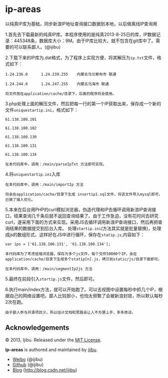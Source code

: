 ip-areas
========

以纯真IP库为基础，同步新浪IP地址查询接口数据到本地，以后做离线IP查询用

1.首先去下载最新的纯真IP库。本程序使用的是纯真2013-8-25日的库，IP数据记录：445348条，数据库大小：9M。由于IP库比较大，就不包含在git库中了。需要的可以联系鄙人。(@ijibu)

2.下载下来的IP库为.dat格式，为了程序上实现方便，将其解压为`ip.txt`文件，格式如下：
    
    1.24.236.0      1.24.239.255    内蒙古乌兰察布市 联通
    
    1.24.244.0      1.24.247.255    内蒙古乌海市 联通
	
    将文件放在application/cache/目录下，后面的程序将会使用。

3.php处理上面的解压文件，然后把每一行的第一个IP获取出来，保存成一个新的文件`uniquestartip.ini`，格式如下：
    
    61.138.100.101
    
    61.138.100.102
    
    61.138.100.130
    
    61.138.100.131
    
    61.138.100.134
	
	在本代码库中，调用：/main/parseIpTxt 方法即可实现。
	
4.将`uniquestartip.ini`入库
	
    在本代码库中，调用：/main/importIp 方法

    将会在application/cache/目录下生成 insertip1.sql文件，将该文件导入mysql即可，已做了插入优化。

5.本来在后台用PHP的curl模拟浏览器，伪造代理和IP去循环调用新浪IP查询接口，结果查询几千条后就不返回查询结果了。由于工作急迫，没有花时间去研究curl，遂采用下面的方式来实现。采用JS去循环调用新浪IP查询接口，然后再把查询结果的数据提交到后台入库。
    处理`startip.ini`(方法其实就是批量替换)，处理成js的数组形式，这样好在JS中进行循环，保存在`statip.js`,内容如下：
    
    var ips = ['61.138.100.131', '61.138.100.134'];
	
    本代码库为了考虑低端浏览器，保存为多个js文件，每个文件50000个IP。会在application/cache/目录下生成多个statip[n].js，拷贝到static/js/目录下面即可。

    在本代码库中，调用：/main/segmentIp2js 方法

5.最终在前段引入`startip.js`文件，然后即可。

6.执行main/index方法，就可以开始跑了。可以去视图中设置每秒中抓几个IP，根据自己的网络设置吧。鄙人比较胆小，也怕太频繁了会被新浪封锁，所以默认每秒2次在跑。

    由于鄙人参与开源项目少，所以估计文档和思路会让人不方便上手，多多原谅。
    
Acknowledgements
----------------

© 2013, Ijibu. Released under the [MIT License](License.md).
	
**ip-areas** is authored and maintained by [ijibu][rsc].

 * [Weibo](http://weibo.com/ijibu) (@ijibu)
 * [Github](http://github.com/ijibu) (@ijibu)
 * [Blog](http://blog.csdn.net/ijibu) (http://blog.csdn.net/ijibu)

[rsc]: http://weibo.com/ijibu